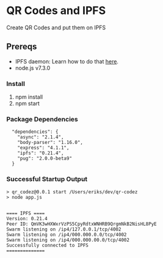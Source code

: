 # QR Codes and IPFS

Create QR Codes and put them on IPFS

## Prereqs

- IPFS daemon: Learn how to do that [here](https://ipfs.io/docs/install/).
- node.js v7.3.0


### Install
1. npm install
2. npm start

### Package Dependencies
```
  "dependencies": {
    "async": "2.1.4",
    "body-parser": "1.16.0",
    "express": "4.1.1",
    "ipfs": "0.21.4",
    "pug": "2.0.0-beta9"
  }
```

### Successful Startup Output
```
> qr_codez@0.0.1 start /Users/eriks/dev/qr-codez
> node app.js

 
==== IPFS ====
Version: 0.21.4
Peer ID: QmVK3wHXWxrVzPS5CpyRdtxWNHRB9QrgmNkB2NisHL8PyE
Swarm listening on /ip4/127.0.0.1/tcp/4002
Swarm listening on /ip4/000.000.0.0/tcp/4002
Swarm listening on /ip4/000.000.00.0/tcp/4002
Successfully connected to IPFS
==============
```